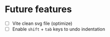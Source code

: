 # Future features

- [ ] Vite clean svg file (optimize)
- [ ] Enable `shift` + `tab` keys to undo indentation
